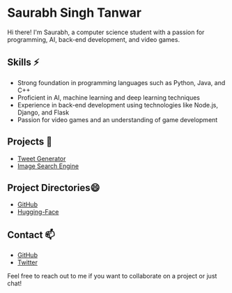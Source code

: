# Saurabh Singh Tanwar

Hi there! I'm Saurabh, a computer science student with a passion for programming, AI, back-end development, and video games. 
<!--
## Education
- Currently pursuing a Master's degree in Computer Science at Banaras Hindu University, Varanasi.
-->
## Skills ⚡
- Strong foundation in programming languages such as Python, Java, and C++
- Proficient in AI, machine learning and deep learning techniques
- Experience in back-end development using technologies like Node.js, Django, and Flask
- Passion for video games and an understanding of game development

## Projects 🔭
- [Tweet Generator](https://github.com/ssinghtanwar/Tweet-Generator)
- [Image Search Engine](https://github.com/ssinghtanwar/Image-Search-Engine)

## Project Directories😄
- [GitHub](https://github.com/saurabhsinghtanwar)
- [Hugging-Face](https://huggingface.co/saurabhsinghtanwar)

## Contact 📫
- [GitHub](https://github.com/saurabhsinghtanwar)
- [Twitter](https://twitter.com/saurabh_singh_t)

Feel free to reach out to me if you want to collaborate on a project or just chat!


<!--
**ssinghtanwar/ssinghtanwar** is a ✨ _special_ ✨ repository because its `README.md` (this file) appears on your GitHub profile.

Here are some ideas to get you started:

- 🔭 I’m currently working on ...
- 🌱 I’m currently learning ...
- 👯 I’m looking to collaborate on ...
- 🤔 I’m looking for help with ...
- 💬 Ask me about ...
- 📫 How to reach me: ...
- 😄 Pronouns: ...
- ⚡ Fun fact: ...
-->
